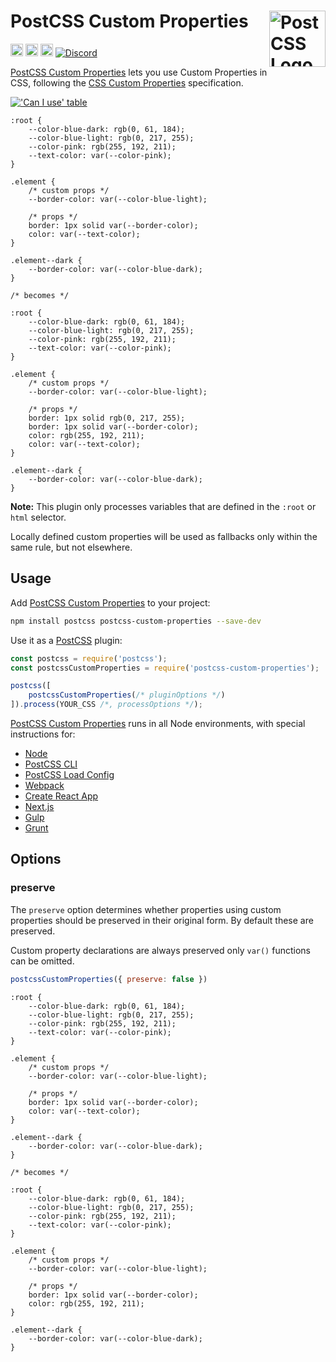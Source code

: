 # PostCSS Custom Properties [<img src="https://postcss.github.io/postcss/logo.svg" alt="PostCSS Logo" width="90" height="90" align="right">][PostCSS]

[<img alt="npm version" src="https://img.shields.io/npm/v/postcss-custom-properties.svg" height="20">][npm-url] [<img alt="CSS Standard Status" src="https://cssdb.org/images/badges/custom-properties.svg" height="20">][css-url] [<img alt="Build Status" src="https://github.com/csstools/postcss-plugins/workflows/test/badge.svg" height="20">][cli-url] [<img alt="Discord" src="https://shields.io/badge/Discord-5865F2?logo=discord&logoColor=white">][discord]

[PostCSS Custom Properties] lets you use Custom Properties in CSS, following
the [CSS Custom Properties] specification.

[!['Can I use' table](https://caniuse.bitsofco.de/image/css-variables.png)](https://caniuse.com/#feat=css-variables)

```pcss
:root {
	--color-blue-dark: rgb(0, 61, 184);
	--color-blue-light: rgb(0, 217, 255);
	--color-pink: rgb(255, 192, 211);
	--text-color: var(--color-pink);
}

.element {
	/* custom props */
	--border-color: var(--color-blue-light);

	/* props */
	border: 1px solid var(--border-color);
	color: var(--text-color);
}

.element--dark {
	--border-color: var(--color-blue-dark);
}

/* becomes */

:root {
	--color-blue-dark: rgb(0, 61, 184);
	--color-blue-light: rgb(0, 217, 255);
	--color-pink: rgb(255, 192, 211);
	--text-color: var(--color-pink);
}

.element {
	/* custom props */
	--border-color: var(--color-blue-light);

	/* props */
	border: 1px solid rgb(0, 217, 255);
	border: 1px solid var(--border-color);
	color: rgb(255, 192, 211);
	color: var(--text-color);
}

.element--dark {
	--border-color: var(--color-blue-dark);
}
```

**Note:** This plugin only processes variables that are defined in the `:root` or `html` selector.

Locally defined custom properties will be used as fallbacks only within the same rule, but not elsewhere.

## Usage

Add [PostCSS Custom Properties] to your project:

```bash
npm install postcss postcss-custom-properties --save-dev
```

Use it as a [PostCSS] plugin:

```js
const postcss = require('postcss');
const postcssCustomProperties = require('postcss-custom-properties');

postcss([
	postcssCustomProperties(/* pluginOptions */)
]).process(YOUR_CSS /*, processOptions */);
```

[PostCSS Custom Properties] runs in all Node environments, with special
instructions for:

- [Node](INSTALL.md#node)
- [PostCSS CLI](INSTALL.md#postcss-cli)
- [PostCSS Load Config](INSTALL.md#postcss-load-config)
- [Webpack](INSTALL.md#webpack)
- [Create React App](INSTALL.md#create-react-app)
- [Next.js](INSTALL.md#nextjs)
- [Gulp](INSTALL.md#gulp)
- [Grunt](INSTALL.md#grunt)

## Options

### preserve

The `preserve` option determines whether properties using
custom properties should be preserved in their original form. By default these are preserved.

Custom property declarations are always preserved only `var()` functions can be omitted.

```js
postcssCustomProperties({ preserve: false })
```

```pcss
:root {
	--color-blue-dark: rgb(0, 61, 184);
	--color-blue-light: rgb(0, 217, 255);
	--color-pink: rgb(255, 192, 211);
	--text-color: var(--color-pink);
}

.element {
	/* custom props */
	--border-color: var(--color-blue-light);

	/* props */
	border: 1px solid var(--border-color);
	color: var(--text-color);
}

.element--dark {
	--border-color: var(--color-blue-dark);
}

/* becomes */

:root {
	--color-blue-dark: rgb(0, 61, 184);
	--color-blue-light: rgb(0, 217, 255);
	--color-pink: rgb(255, 192, 211);
	--text-color: var(--color-pink);
}

.element {
	/* custom props */
	--border-color: var(--color-blue-light);

	/* props */
	border: 1px solid var(--border-color);
	color: rgb(255, 192, 211);
}

.element--dark {
	--border-color: var(--color-blue-dark);
}
```

[cli-url]: https://github.com/csstools/postcss-plugins/actions/workflows/test.yml?query=workflow/test
[css-url]: https://cssdb.org/#custom-properties
[discord]: https://discord.gg/bUadyRwkJS
[npm-url]: https://www.npmjs.com/package/postcss-custom-properties

[PostCSS]: https://github.com/postcss/postcss
[PostCSS Custom Properties]: https://github.com/csstools/postcss-plugins/tree/main/plugins/postcss-custom-properties
[CSS Custom Properties]: https://www.w3.org/TR/css-variables-1/
